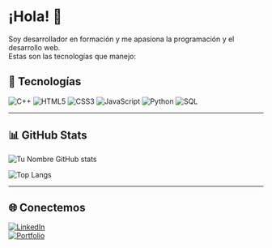# ¡Hola! 👋  

Soy desarrollador en formación y me apasiona la programación y el desarrollo web.  
Estas son las tecnologías que manejo:

## 🚀 Tecnologías

![C++](https://img.shields.io/badge/C++-00599C?style=for-the-badge&logo=cplusplus&logoColor=white)
![HTML5](https://img.shields.io/badge/HTML5-E34F26?style=for-the-badge&logo=html5&logoColor=white)
![CSS3](https://img.shields.io/badge/CSS3-1572B6?style=for-the-badge&logo=css3&logoColor=white)
![JavaScript](https://img.shields.io/badge/JavaScript-F7DF1E?style=for-the-badge&logo=javascript&logoColor=black)
![Python](https://img.shields.io/badge/Python-3776AB?style=for-the-badge&logo=python&logoColor=white)
![SQL](https://img.shields.io/badge/SQL-4479A1?style=for-the-badge&logo=mysql&logoColor=white)

---

## 📊 GitHub Stats

![Tu Nombre GitHub stats](https://github-readme-stats.vercel.app/api?username=spuchetti&show_icons=true&theme=radical)

![Top Langs](https://github-readme-stats.vercel.app/api/top-langs/?username=spuchetti&layout=compact&theme=radical)

---

## 🌐 Conectemos

[![LinkedIn](https://img.shields.io/badge/LinkedIn-0077B5?style=for-the-badge&logo=linkedin&logoColor=white)](https://linkedin.com/in/sebastianpuchetti)  
[![Portfolio](https://img.shields.io/badge/Portfolio-000000?style=for-the-badge&logo=vercel&logoColor=white)](https://TU-PORTFOLIO.com)


